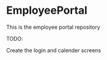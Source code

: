 # EmployeePortal

This is the employee portal repository

TODO:

Create the login and calender screens
